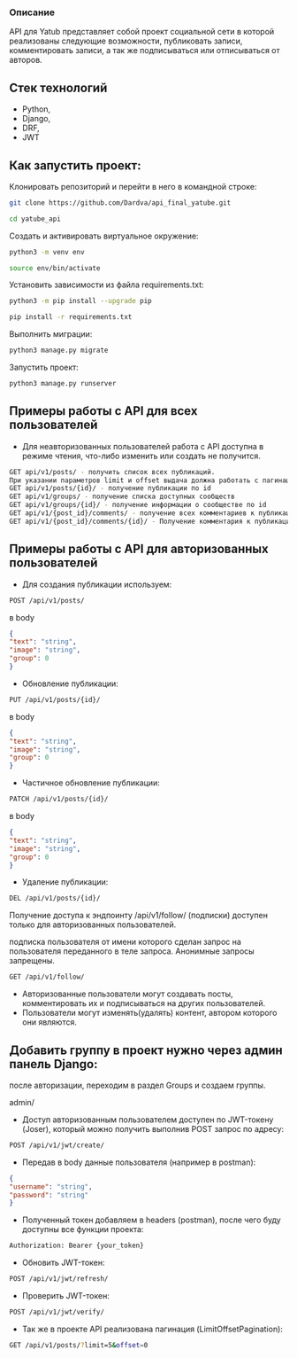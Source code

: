 ### Описание
API для Yatub представляет собой проект социальной сети в которой реализованы следующие возможности, публиковать записи, комментировать записи, а так же подписываться или отписываться от авторов.

## **Стек технологий**
- Python,
- Django,
- DRF,
- JWT

## **Как запустить проект**:

Клонировать репозиторий и перейти в него в командной строке:

```bash
git clone https://github.com/Dardva/api_final_yatube.git
```

```bash
cd yatube_api
```

Cоздать и активировать виртуальное окружение:

```bash
python3 -m venv env
```

```bash
source env/bin/activate
```

Установить зависимости из файла requirements.txt:

```bash
python3 -m pip install --upgrade pip
```

```bash
pip install -r requirements.txt
```

Выполнить миграции:

```bash
python3 manage.py migrate
```

Запустить проект:

```bash
python3 manage.py runserver
```
## **Примеры работы с API для всех пользователей**
- Для неавторизованных пользователей работа с API доступна в режиме чтения, что-либо изменить или создать не получится.
```bash
GET api/v1/posts/ - получить список всех публикаций.
При указании параметров limit и offset выдача должна работать с пагинацией
GET api/v1/posts/{id}/ - получение публикации по id
GET api/v1/groups/ - получение списка доступных сообществ
GET api/v1/groups/{id}/ - получение информации о сообществе по id
GET api/v1/{post_id}/comments/ - получение всех комментариев к публикации
GET api/v1/{post_id}/comments/{id}/ - Получение комментария к публикации по id
```
## **Примеры работы с API для авторизованных пользователей**
 - Для создания публикации используем:
```bash
POST /api/v1/posts/
```
в body
```json
{
"text": "string",
"image": "string",
"group": 0
}
```
- Обновление публикации:
```bash
PUT /api/v1/posts/{id}/
```
в body
```json
{
"text": "string",
"image": "string",
"group": 0
}
```
- Частичное обновление публикации:
```bash
PATCH /api/v1/posts/{id}/
```
в body
```json
{
"text": "string",
"image": "string",
"group": 0
}
```
- Удаление публикации:
```bash
DEL /api/v1/posts/{id}/
```
Получение доступа к эндпоинту /api/v1/follow/ (подписки) доступен только для авторизованных пользователей.

подписка пользователя от имени которого сделан запрос на пользователя переданного в теле запроса. Анонимные запросы запрещены.

```bash
GET /api/v1/follow/
```
- Авторизованные пользователи могут создавать посты, комментировать их и подписываться на других пользователей.
- Пользователи могут изменять(удалять) контент, автором которого они являются.
## **Добавить группу в проект нужно через админ панель Django:**
после авторизации, переходим в раздел Groups и создаем группы.

admin/
 - Доступ авторизованным пользователем доступен по JWT-токену (Joser), который можно получить выполнив POST запрос по адресу:
```bash
POST /api/v1/jwt/create/
```
- Передав в body данные пользователя (например в postman):
```json
{
"username": "string",
"password": "string"
}
```
- Полученный токен добавляем в headers (postman), после чего буду доступны все функции проекта:
```bash
Authorization: Bearer {your_token}
```
- Обновить JWT-токен:
```bash
POST /api/v1/jwt/refresh/
```
- Проверить JWT-токен:
```bash
POST /api/v1/jwt/verify/
```
- Так же в проекте API реализована пагинация (LimitOffsetPagination):
```bash
GET /api/v1/posts/?limit=5&offset=0
```
